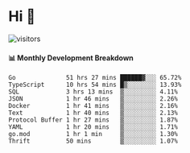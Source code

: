 # Hi 👋
 
![visitors](https://visitor-badge.glitch.me/badge?page_id=sorcererxw.sorcererx)

#### 📊 Monthly Development Breakdown

<!--START_SECTION:waka-->
```text
Go              51 hrs 27 mins ██████▓░░░ 65.72%
TypeScript      10 hrs 54 mins █▒░░░░░░░░ 13.93%
SQL             3 hrs 13 mins  ▒░░░░░░░░░ 4.11%
JSON            1 hr 46 mins   ▒░░░░░░░░░ 2.26%
Docker          1 hr 41 mins   ▒░░░░░░░░░ 2.16%
Text            1 hr 40 mins   ▒░░░░░░░░░ 2.13%
Protocol Buffer 1 hr 27 mins   ▒░░░░░░░░░ 1.87%
YAML            1 hr 20 mins   ▒░░░░░░░░░ 1.71%
go.mod          1 hr 1 min     ▒░░░░░░░░░ 1.30%
Thrift          50 mins        ▒░░░░░░░░░ 1.07%
```
<!--END_SECTION:waka-->
